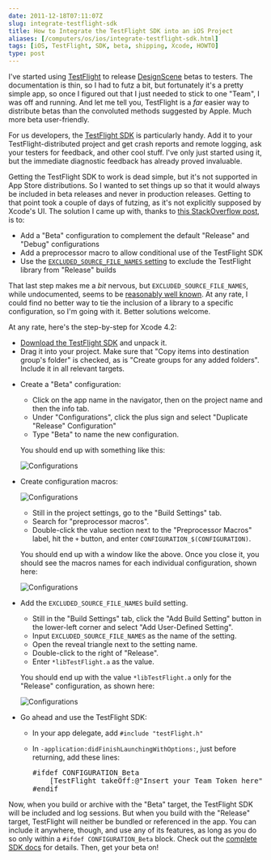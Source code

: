```yaml
--- 
date: 2011-12-18T07:11:07Z
slug: integrate-testflight-sdk
title: How to Integrate the TestFlight SDK into an iOS Project
aliases: [/computers/os/ios/integrate-testflight-sdk.html]
tags: [iOS, TestFlight, SDK, beta, shipping, Xcode, HOWTO]
type: post
---
```


<p>I've started using <a href="http://testflightapp.com/">TestFlight</a> to release <a href="http://www.designsceneapp.com/">DesignScene</a> betas to testers. The documentation is thin, so I had to futz a bit, but fortunately it's a pretty simple app, so once I figured out that I just needed to stick to one "Team", I was off and running. And let me tell you, TestFlight is a <em>far</em> easier way to distribute betas than the convoluted methods suggested by Apple. Much more beta user-friendly.</p>

<p>For us developers, the <a href="http://testflightapp.com/sdk/">TestFlight SDK</a> is particularly handy. Add it to your TestFlight-distributed project and get crash reports and remote logging, ask your testers for feedback, and other cool stuff. I've only just started using it, but the immediate diagnostic feedback has already proved invaluable.</p>

<p>Getting the TestFlight SDK to work is dead simple, but it's not supported in App Store distributions. So I wanted to set things up so that it would always be included in beta releases and never in production releases. Getting to that point took a couple of days of futzing, as it's not explicitly supposed by Xcode's UI. The solution I came up with, thanks to <a href="http://stackoverflow.com/questions/8027043/objective-c-having-a-testflight-configuration-to-include-testflight-sdk">this StackOverflow post</a>, is to:</p>

<ul>
<li>Add a "Beta" configuration to complement the default "Release" and "Debug" configurations</li>
<li>Add a preprocessor macro to allow conditional use of the TestFlight SDK</li>
<li>Use the <a href="http://lists.apple.com/archives/xcode-users/2009/Jun/msg00153.html"><code>EXCLUDED_SOURCE_FILE_NAMES</code> setting</a> to exclude the TestFlight library from "Release" builds</li>
</ul>

<p>That last step makes me a <em>bit</em> nervous, but <code>EXCLUDED_SOURCE_FILE_NAMES</code>, while undocumented, seems to be <a href="http://www.google.com/?q=EXCLUDED_SOURCE_FILE_NAMES">reasonably well known</a>. At any rate, I could find no better way to tie the inclusion of a library to a specific configuration, so I'm going with it. Better solutions welcome.</p>

<p>At any rate, here's the step-by-step for Xcode 4.2:</p>

<ul>
<li><a href="https://testflightapp.com/sdk/download/">Download the TestFlight SDK</a> and unpack it.</li>
<li>Drag it into your project. Make sure that "Copy items into destination group's folder" is checked, as is "Create groups for any added folders". Include it in all relevant targets.</li>
<li><p>Create a "Beta" configuration:</p>

<ul>
<li>Click on the app name in the navigator, then on the project name and then the info tab.</li>
<li>Under "Configurations", click the plus sign and select "Duplicate "Release" Configuration"</li>
<li>Type "Beta" to name the new configuration.</li>
</ul>

<p>You should end up with something like this:</p>
<p><img style="float:none;" src="/2011/12/integrate-testflight-sdk/configurations.png" alt="Configurations" /></p>
</li>

<li><p>Create configuration macros:</p>

<p><img style="float:none;" src="/2011/12/integrate-testflight-sdk/config_config.png" alt="Configurations" /></p>

<ul>
<li>Still in the project settings, go to the "Build Settings" tab.</li>
<li>Search for "preprocessor macros".</li>
<li>Double-click the value section next to the "Preprocessor Macros" label, hit the <code>+</code> button, and enter <code>CONFIGURATION_$(CONFIGURATION)</code>.</li>
</ul>

<p>You should end up with a window like the above. Once you close it, you should see the macros names for each individual configuration, shown here:</p>

<p><img style="float:none;" src="/2011/12/integrate-testflight-sdk/configs.png" alt="Configurations" /></p></li>
<li><p>Add the <code>EXCLUDED_SOURCE_FILE_NAMES</code> build setting.</p>

<ul>
<li>Still in the "Build Settings" tab, click the "Add Build Setting" button in the lower-left corner and select "Add User-Defined Setting".</li>
<li>Input <code>EXCLUDED_SOURCE_FILE_NAMES</code> as the name of the setting.</li>
<li>Open the reveal triangle next to the setting name.</li>
<li>Double-click to the right of "Release".</li>
<li>Enter <code>*libTestFlight.a</code> as the value.</li>
</ul>

<p>You should end up with the value <code>*libTestFlight.a</code> only for the "Release" configuration, as shown here:</p>

<p><img style="float:none;" src="/2011/12/integrate-testflight-sdk/excluded_source_file_names.png" alt="Configurations" /></p></li>
<li><p>Go ahead and use the TestFlight SDK:</p>

<ul>
<li>In your app delegate, add <code>#include "testFlight.h"</code></li>
<li><p>In <code>-application:didFinishLaunchingWithOptions:</code>, just before returning, add these lines:</p>

<pre>#ifdef CONFIGURATION_Beta
    [TestFlight takeOff:@"Insert your Team Token here"];
#endif</pre></li>
</ul></li>
</ul>

<p>Now, when you build or archive with the "Beta" target, the TestFlight SDK will be included and log sessions. But when you build with the "Release" target, TestFlight will neither be bundled or referenced in the app. You can include it anywhere, though, and use any of its features, as long as you do so only within a <code>#ifdef CONFIGURATION_Beta</code> block. Check out the <a href="https://testflightapp.com/sdk/doc/">complete SDK docs</a> for details. Then, get your beta on!</p>

